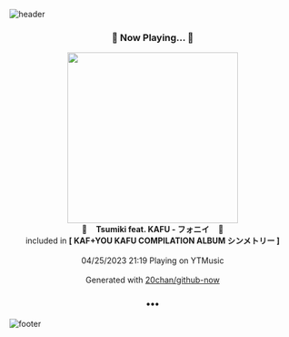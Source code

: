 ![header](https://capsule-render.vercel.app/api?type=wave&height=170&section=header&fontColor=090707&fontAlignX=45&fontAlignY=65&fontSize=100)

<h3 align="center">🎵 Now Playing... 🎵</h3>
<p align="center">
  <a href="https://music.youtube.com/watch?v=WiI4ViTF_ts">
    <img width="300" src="https://lh3.googleusercontent.com/uV9q2ENrf56IItFevZUWLc4_d8qCR5NQA72GPLVMo6DlNXUjxl30zWVOlgL3xa3kpOxKjFJv1ZiVgY1N">
  </a>
  <br>
  🎵&nbsp&nbsp&nbsp <b>Tsumiki feat. KAFU - フォニイ</b> &nbsp&nbsp&nbsp🎵
  <br>
  included in <b>[ KAF+YOU KAFU COMPILATION ALBUM シンメトリー ]</b>
  
  <br />
  <br />
  04/25/2023 21:19 Playing on YTMusic
  <br />
  <br />
  Generated with <a href="https://github.com/20chan/github-now">20chan/github-now</a>
</p>

<h3 align="center">•••</h3>

![footer](https://capsule-render.vercel.app/api?type=wave&height=150&section=footer)
